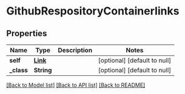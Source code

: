 # GithubRespositoryContainerlinks
## Properties

| Name | Type | Description | Notes |
|------------ | ------------- | ------------- | -------------|
| **self** | [**Link**](Link.md) |  | [optional] [default to null] |
| **\_class** | **String** |  | [optional] [default to null] |

[[Back to Model list]](../README.md#documentation-for-models) [[Back to API list]](../README.md#documentation-for-api-endpoints) [[Back to README]](../README.md)

